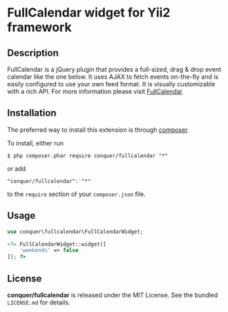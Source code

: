 FullCalendar widget for Yii2 framework
=================

## Description

FullCalendar is a jQuery plugin that provides a full-sized, drag & drop event calendar like the one below. It uses AJAX to fetch events on-the-fly and is easily configured to use your own feed format. It is visually customizable with a rich API.
For more information please visit [FullCalendar](http://fullcalendar.io/) 

## Installation

The preferred way to install this extension is through [composer](http://getcomposer.org/download/). 

To install, either run

```
$ php composer.phar require conquer/fullcalendar "*"
```
or add

```
"conquer/fullcalendar": "*"
```

to the ```require``` section of your `composer.json` file.

## Usage

```php
use conquer\fullcalendar\FullCalendarWidget;

<?= FullCalendarWidget::widget([
    'weekends' => false
]); ?>

```

## License

**conquer/fullcalendar** is released under the MIT License. See the bundled `LICENSE.md` for details.